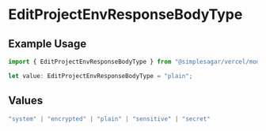 # EditProjectEnvResponseBodyType

## Example Usage

```typescript
import { EditProjectEnvResponseBodyType } from "@simplesagar/vercel/models/editprojectenvop.js";

let value: EditProjectEnvResponseBodyType = "plain";
```

## Values

```typescript
"system" | "encrypted" | "plain" | "sensitive" | "secret"
```